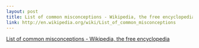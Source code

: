 ```yaml
--- 
layout: post
title: List of common misconceptions - Wikipedia, the free encyclopedia
link: http://en.wikipedia.org/wiki/List_of_common_misconceptions
---
```

<a href=
"http://en.wikipedia.org/wiki/List_of_common_misconceptions">List
of common misconceptions - Wikipedia, the free encyclopedia</a><br>
